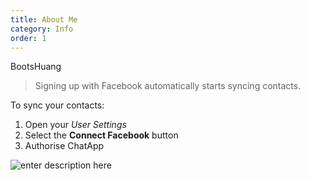 ```yaml
---
title: About Me
category: Info
order: 1
---
```


BootsHuang

> Signing up with Facebook automatically starts syncing contacts.

To sync your contacts:

1. Open your *User Settings*
2. Select the **Connect Facebook** button
3. Authorise ChatApp

![enter description here](./../images/截屏2020-05-09下午4.57.28.png)